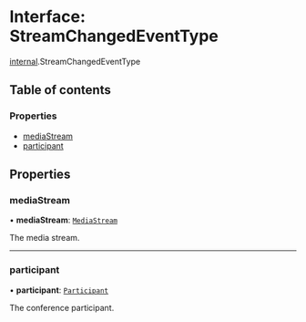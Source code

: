 # Interface: StreamChangedEventType

[internal](../modules/internal.md).StreamChangedEventType

## Table of contents

### Properties

- [mediaStream](internal.StreamChangedEventType.md#mediastream)
- [participant](internal.StreamChangedEventType.md#participant)

## Properties

### mediaStream

• **mediaStream**: [`MediaStream`](../modules/internal.md#mediastream)

The media stream.

___

### participant

• **participant**: [`Participant`](internal.Participant.md)

The conference participant.

